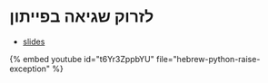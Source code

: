 # לזרוק שגיאה בפייתון

* [slides](https://code-maven.com/slides/python-programming/raise-an-exception)

{% embed youtube id="t6Yr3ZppbYU" file="hebrew-python-raise-exception" %}

